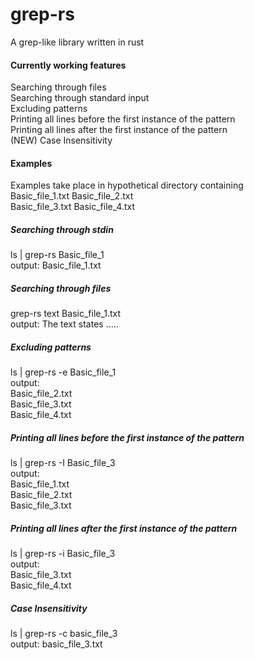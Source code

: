 # grep-rs  
A grep-like library written in rust  
  
#### Currently working features  
Searching through files  
Searching through standard input  
Excluding patterns  
Printing all lines before the first instance of the pattern  
Printing all lines after the first instance of the pattern  
(NEW) Case Insensitivity  
#### Examples  
Examples take place in hypothetical directory containing  
Basic_file_1.txt  Basic_file_2.txt  
Basic_file_3.txt  Basic_file_4.txt  
##### Searching through stdin  
ls | grep-rs Basic_file_1  
output: Basic_file_1.txt  
  
##### Searching through files  
grep-rs text Basic_file_1.txt  
output: The text states .....  
  
##### Excluding patterns  
ls | grep-rs -e Basic_file_1  
output:  
Basic_file_2.txt  
Basic_file_3.txt  
Basic_file_4.txt  
##### Printing all lines before the first instance of the pattern  
ls | grep-rs -I Basic_file_3  
output:  
Basic_file_1.txt  
Basic_file_2.txt  
Basic_file_3.txt  
##### Printing all lines after the first instance of the pattern  
ls | grep-rs -i Basic_file_3  
output:  
Basic_file_3.txt  
Basic_file_4.txt  
##### Case Insensitivity  
ls | grep-rs -c basic_file_3  
output: basic_file_3.txt